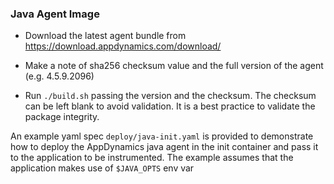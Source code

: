 ### Java Agent Image

* Download the latest agent bundle from https://download.appdynamics.com/download/

* Make a note of sha256 checksum value and the full version of the agent (e.g. 4.5.9.2096)

* Run `./build.sh` passing the version and the checksum. The checksum can be left blank to avoid validation. 
It is a best practice to validate the package integrity.

An example yaml spec `deploy/java-init.yaml` is provided to demonstrate how to deploy the AppDynamics java agent in the init container and pass it to the application to be instrumented. 
The example assumes that the application makes use of `$JAVA_OPTS` env var